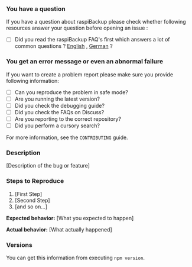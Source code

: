### You have a question 

If you have a question about raspiBackup please check whether following resources answer your question before opening an issue :

* [ ] Did you read the raspiBackup FAQ's first which answers a lot of common questions ? [English](https://www.linux-tips-and-tricks.de/en/faq) , [German](https://www.linux-tips-and-tricks.de/de/faq) ?

### You get an error message or even an abnormal failure 

If you want to create a problem report please make sure you provide following information: 

* [ ] Can you reproduce the problem in safe mode?
* [ ] Are you running the latest version?
* [ ] Did you check the debugging guide?
* [ ] Did you check the FAQs on Discuss?
* [ ] Are you reporting to the correct repository?
* [ ] Did you perform a cursory search?

For more information, see the `CONTRIBUTING` guide.

### Description

[Description of the bug or feature]

### Steps to Reproduce

1. [First Step]
2. [Second Step]
3. [and so on...]

**Expected behavior:** [What you expected to happen]

**Actual behavior:** [What actually happened]

### Versions

You can get this information from executing `npm version`.
